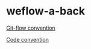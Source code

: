 # weflow-a-back

[Git-flow convention](https://ultra-wallet-036.notion.site/Git-flow-convention-a0777608d31d4b4db37097d0c64ac3bc?pvs=4
)


[Code convention](https://ultra-wallet-036.notion.site/Code-convention-34b0bd40253c430a95acc22e5260c29b?pvs=4)
